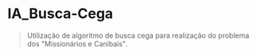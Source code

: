 # IA_Busca-Cega

> Utilização de algoritmo de busca cega para realização do problema dos "Missionários e Canibais".

